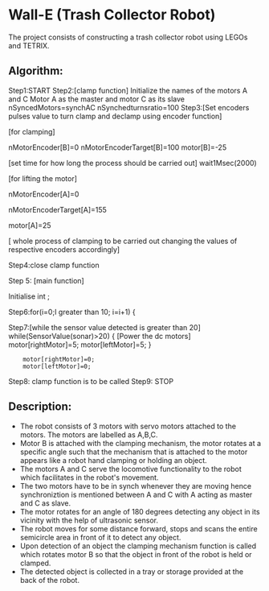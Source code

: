 # Wall-E (Trash Collector Robot)

The project consists of constructing a trash collector robot using LEGOs and TETRIX.
## Algorithm:
Step1:START
Step2:[clamp function]
Initialize the names of the motors A and C
Motor A as the master and motor C as its slave
nSyncedMotors=synchAC
nSynchedturnsratio=100
Step3:[Set encoders pulses value to turn clamp and declamp using encoder function]
        
[for clamping]

nMotorEncoder[B]=0
nMotorEncoderTarget[B]=100
motor[B]=-25

[set time for how long the process should be carried out]
wait1Msec(2000)

[for lifting the motor]	

nMotorEncoder[A]=0

nMotorEncoderTarget[A]=155

motor[A]=25

[ whole process of clamping to be carried out changing the values of respective encoders accordingly]

Step4:close clamp function

Step 5: [main function]

Initialise int ;

Step6:for(i=0;I greater than 10; i=i+1)
{
	
 Step7:[while the sensor value detected is greater than 20]
		while(SensorValue(sonar)>20)
		{
		[Power the dc motors]
	                 motor[rightMotor]=5;
		motor[leftMotor]=5;
		}
		
		motor[rightMotor]=0;
		motor[leftMotor]=0;
Step8:		clamp function is to be called
Step9: STOP

## Description:
* The robot consists of 3 motors with servo motors attached to the motors. The motors are labelled as A,B,C.
* Motor B is attached with the clamping mechanism, the motor rotates at a specific angle such that the mechanism that is attached to the motor appears like a robot hand clamping or holding
an object.
* The motors A and C serve the locomotive functionality to the robot which facilitates in the robot's movement.
* The two motors have to be in synch whenever they are moving hence synchroniztion is mentioned between A and C with A acting as master and C as slave.
* The motor rotates for an angle of 180 degrees detecting any object in its vicinity with the help of ultrasonic sensor.
* The robot moves for some distance forward, stops and scans the entire semicircle area in front of it to detect any object.
* Upon detection of an object the clamping mechanism function is called which rotates motor B so that the object in front of the robot is held or clamped.
* The detected object is collected in a tray or storage provided at the back of the robot.
